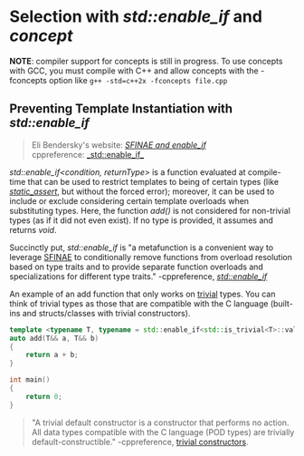 # Selection with _std::enable\_if_ and _concept_
**NOTE**: compiler support for concepts is still in progress. To use concepts with GCC, you must compile with C++ and allow concepts with the -fconcepts option like 
`g++ -std=c++2x -fconcepts file.cpp`

## Preventing Template Instantiation with _std::enable\_if_
> Eli Bendersky's website: [_SFINAE and enable_if_](https://eli.thegreenplace.net/2014/sfinae-and-enable_if/) <br />
> cppreference: [_std::enable\_if\_](https://en.cppreference.com/w/cpp/types/enable_if) <br />

_std::enable\_if\<condition, returnType\>_ is a function evaluated at compile-time that can be used to restrict templates to being of certain types (like [_static\_assert_](https://en.cppreference.com/w/cpp/language/static_assert), but without the forced error); moreover, it can be used to include or exclude considering certain template overloads when substituting types. Here, the function _add()_ is not considered for non-trivial types (as if it did not even exist). If no type is provided, it assumes and returns _void_.

Succinctly put, _std::enable\_if_ is "a metafunction is a convenient way to leverage [SFINAE](https://en.cppreference.com/w/cpp/language/sfinae) to conditionally 
remove functions from overload resolution based on type traits and to provide separate function overloads and specializations for different type traits." -cppreference, [_std::enable\_if_](https://en.cppreference.com/w/cpp/types/enable_if)

An example of an add function that only works on [trivial](https://en.cppreference.com/w/cpp/named_req/TrivialType) types. You can think of trivial types as those that are
compatible with the C language (built-ins and structs/classes with trivial constructors).
```C++
template <typename T, typename = std::enable_if<std::is_trivial<T>::value>>
auto add(T&& a, T&& b)
{
    return a + b;
}

int main()
{
    return 0;
}
```
> "A trivial default constructor is a constructor that performs no action. All data types compatible with the C language (POD types) are trivially default-constructible." -cppreference, [trivial constructors](https://en.cppreference.com/w/cpp/language/default_constructor#Trivial_default_constructor).
